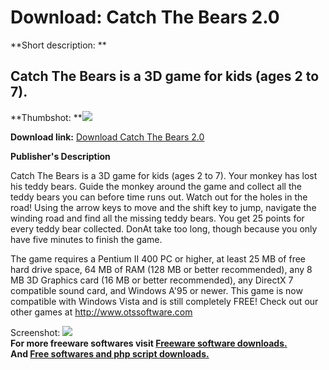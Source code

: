 # Download: Catch The Bears 2.0

**Short description: **

## Catch The Bears is a 3D game for kids (ages 2 to 7).

  
**Thumbshot: **![](http://www.freewarefiles.com/screenshot/otscbears_md.jpg)   
  
**Download link:** [Download Catch The Bears 2.0](http://freesoftwares.boysofts.com/Catch-The-Bears_program_35030.html)  
  

**Publisher's Description**  
  

Catch The Bears is a 3D game for kids (ages 2 to 7). Your monkey has lost his
teddy bears. Guide the monkey around the game and collect all the teddy bears
you can before time runs out. Watch out for the holes in the road! Using the
arrow keys to move and the shift key to jump, navigate the winding road and
find all the missing teddy bears. You get 25 points for every teddy bear
collected. DonAt take too long, though because you only have five minutes to
finish the game.

The game requires a Pentium II 400 PC or higher, at least 25 MB of free hard
drive space, 64 MB of RAM (128 MB or better recommended), any 8 MB 3D Graphics
card (16 MB or better recommended), any DirectX 7 compatible sound card, and
Windows A'95 or newer. This game is now compatible with Windows Vista and is
still completely FREE! Check out our other games at http://www.otssoftware.com

  
  
Screenshot: ![](http://www.freewarefiles.com/screenshot/otscbears.jpg)  
**For more freeware softwares visit [Freeware software downloads.](http://freesoftwares.boysofts.com/)**   
**And [Free softwares and php script downloads.](http://www.boysofts.com/)**

